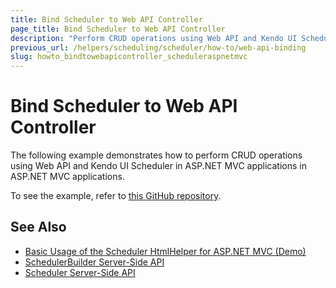 ```yaml
---
title: Bind Scheduler to Web API Controller
page_title: Bind Scheduler to Web API Controller
description: "Perform CRUD operations using Web API and Kendo UI Scheduler in ASP.NET MVC applications."
previous_url: /helpers/scheduling/scheduler/how-to/web-api-binding
slug: howto_bindtowebapicontroller_scheduleraspnetmvc
---
```


# Bind Scheduler to Web API Controller

The following example demonstrates how to perform CRUD operations using Web API and Kendo UI Scheduler in ASP.NET MVC applications in ASP.NET MVC applications.

To see the example, refer to [this GitHub repository](https://github.com/telerik/ui-for-aspnet-mvc-examples/tree/master/Telerik.Examples.Mvc/Telerik.Examples.Mvc/Areas/SchedulerEditingWebApi).

## See Also

* [Basic Usage of the Scheduler HtmlHelper for ASP.NET MVC (Demo)](https://demos.telerik.com/aspnet-mvc/scheduler)
* [SchedulerBuilder Server-Side API](https://docs.telerik.com/aspnet-mvc/api/kendo.mvc.ui.fluent/schedulerbuilder)
* [Scheduler Server-Side API](/api/scheduler)
